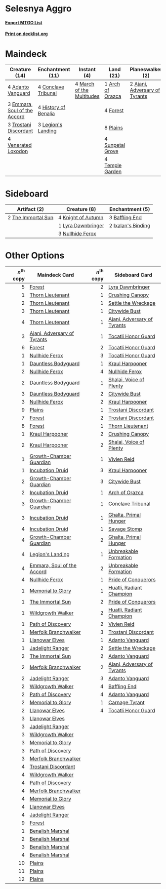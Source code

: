 # Selesnya Aggro

#### [Export MTGO List](../collection/Selesnya%20Aggro/Selesnya%20Aggro.txt)
#### [Print on decklist.org](http://decklist.org/?deckmain=4%09Adanto%20Vanguard%0A2%09Ajani,%20Adversary%20of%20Tyrants%0A1%09Arch%20of%20Orazca%0A4%09Conclave%20Tribunal%0A3%09Emmara,%20Soul%20of%20the%20Accord%0A4%09Flower%20/%20Flourish%0A4%09Forest%0A4%09History%20of%20Benalia%0A3%09Legion's%20Landing%0A4%09March%20of%20the%20Multitudes%0A8%09Plains%0A4%09Saproling%20Migration%0A4%09Sunpetal%20Grove%0A4%09Temple%20Garden%0A3%09Trostani%20Discordant%0A4%09Venerated%20Loxodon&deckside=3%09Baffling%20End%0A2%09Ixalan's%20Binding%0A4%09Knight%20of%20Autumn%0A1%09Lyra%20Dawnbringer%0A3%09Nullhide%20Ferox%0A2%09The%20Immortal%20Sun)
# Maindeck

|                                             Creature (14)                                             |                                       Enchantment (11)                                        |                                            Instant (4)                                             |                                         Land (21)                                         |                                            Planeswalker (2)                                            |                                          Sorcery (4)                                           |    Unknown (4)    |
|-------------------------------------------------------------------------------------------------------|-----------------------------------------------------------------------------------------------|----------------------------------------------------------------------------------------------------|-------------------------------------------------------------------------------------------|--------------------------------------------------------------------------------------------------------|------------------------------------------------------------------------------------------------|-------------------|
|4 [Adanto Vanguard](http://gatherer.wizards.com/Pages/Card/Details.aspx?multiverseid=435152)           |4 [Conclave Tribunal](http://gatherer.wizards.com/Pages/Card/Details.aspx?multiverseid=452756) |4 [March of the Multitudes](http://gatherer.wizards.com/Pages/Card/Details.aspx?multiverseid=452938)|1 [Arch of Orazca](http://gatherer.wizards.com/Pages/Card/Details.aspx?multiverseid=439849)|2 [Ajani, Adversary of Tyrants](http://gatherer.wizards.com/Pages/Card/Details.aspx?multiverseid=447139)|4 [Saproling Migration](http://gatherer.wizards.com/Pages/Card/Details.aspx?multiverseid=443066)|4 Flower / Flourish|
|3 [Emmara, Soul of the Accord](http://gatherer.wizards.com/Pages/Card/Details.aspx?multiverseid=452918)|4 [History of Benalia](http://gatherer.wizards.com/Pages/Card/Details.aspx?multiverseid=442909)|                                                                                                    |4 [Forest](http://gatherer.wizards.com/Pages/Card/Details.aspx?multiverseid=129559)        |                                                                                                        |                                                                                                |                   |
|3 [Trostani Discordant](http://gatherer.wizards.com/Pages/Card/Details.aspx?multiverseid=452958)       |3 [Legion's Landing](http://gatherer.wizards.com/Pages/Card/Details.aspx?multiverseid=435173)  |                                                                                                    |8 [Plains](http://gatherer.wizards.com/Pages/Card/Details.aspx?multiverseid=129680)        |                                                                                                        |                                                                                                |                   |
|4 [Venerated Loxodon](http://gatherer.wizards.com/Pages/Card/Details.aspx?multiverseid=452780)         |                                                                                               |                                                                                                    |4 [Sunpetal Grove](http://gatherer.wizards.com/Pages/Card/Details.aspx?multiverseid=420946)|                                                                                                        |                                                                                                |                   |
|                                                                                                       |                                                                                               |                                                                                                    |4 [Temple Garden](http://gatherer.wizards.com/Pages/Card/Details.aspx?multiverseid=405112) |                                                                                                        |                                                                                                |                   |


# Sideboard

|                                        Artifact (2)                                         |                                        Creature (8)                                         |                                       Enchantment (5)                                       |
|---------------------------------------------------------------------------------------------|---------------------------------------------------------------------------------------------|---------------------------------------------------------------------------------------------|
|2 [The Immortal Sun](http://gatherer.wizards.com/Pages/Card/Details.aspx?multiverseid=439844)|4 [Knight of Autumn](http://gatherer.wizards.com/Pages/Card/Details.aspx?multiverseid=452933)|3 [Baffling End](http://gatherer.wizards.com/Pages/Card/Details.aspx?multiverseid=439658)    |
|                                                                                             |1 [Lyra Dawnbringer](http://gatherer.wizards.com/Pages/Card/Details.aspx?multiverseid=442914)|2 [Ixalan's Binding](http://gatherer.wizards.com/Pages/Card/Details.aspx?multiverseid=435168)|
|                                                                                             |3 [Nullhide Ferox](http://gatherer.wizards.com/Pages/Card/Details.aspx?multiverseid=452888)  |                                                                                             |


# Other Options

|*n*<sup>th</sup> copy|                                            Maindeck Card                                             |*n*<sup>th</sup> copy|                                            Sideboard Card                                            |
|--------------------:|------------------------------------------------------------------------------------------------------|--------------------:|------------------------------------------------------------------------------------------------------|
|                    5|[Forest](http://gatherer.wizards.com/Pages/Card/Details.aspx?multiverseid=129559)                     |                    2|[Lyra Dawnbringer](http://gatherer.wizards.com/Pages/Card/Details.aspx?multiverseid=442914)           |
|                    1|[Thorn Lieutenant](http://gatherer.wizards.com/Pages/Card/Details.aspx?multiverseid=447339)           |                    1|[Crushing Canopy](http://gatherer.wizards.com/Pages/Card/Details.aspx?multiverseid=452876)            |
|                    2|[Thorn Lieutenant](http://gatherer.wizards.com/Pages/Card/Details.aspx?multiverseid=447339)           |                    1|[Settle the Wreckage](http://gatherer.wizards.com/Pages/Card/Details.aspx?multiverseid=435186)        |
|                    3|[Thorn Lieutenant](http://gatherer.wizards.com/Pages/Card/Details.aspx?multiverseid=447339)           |                    1|[Citywide Bust](http://gatherer.wizards.com/Pages/Card/Details.aspx?multiverseid=452754)              |
|                    4|[Thorn Lieutenant](http://gatherer.wizards.com/Pages/Card/Details.aspx?multiverseid=447339)           |                    1|[Ajani, Adversary of Tyrants](http://gatherer.wizards.com/Pages/Card/Details.aspx?multiverseid=447139)|
|                    3|[Ajani, Adversary of Tyrants](http://gatherer.wizards.com/Pages/Card/Details.aspx?multiverseid=447139)|                    1|[Tocatli Honor Guard](http://gatherer.wizards.com/Pages/Card/Details.aspx?multiverseid=435194)        |
|                    6|[Forest](http://gatherer.wizards.com/Pages/Card/Details.aspx?multiverseid=129559)                     |                    2|[Tocatli Honor Guard](http://gatherer.wizards.com/Pages/Card/Details.aspx?multiverseid=435194)        |
|                    1|[Nullhide Ferox](http://gatherer.wizards.com/Pages/Card/Details.aspx?multiverseid=452888)             |                    3|[Tocatli Honor Guard](http://gatherer.wizards.com/Pages/Card/Details.aspx?multiverseid=435194)        |
|                    1|[Dauntless Bodyguard](http://gatherer.wizards.com/Pages/Card/Details.aspx?multiverseid=442902)        |                    1|[Kraul Harpooner](http://gatherer.wizards.com/Pages/Card/Details.aspx?multiverseid=452886)            |
|                    2|[Nullhide Ferox](http://gatherer.wizards.com/Pages/Card/Details.aspx?multiverseid=452888)             |                    4|[Nullhide Ferox](http://gatherer.wizards.com/Pages/Card/Details.aspx?multiverseid=452888)             |
|                    2|[Dauntless Bodyguard](http://gatherer.wizards.com/Pages/Card/Details.aspx?multiverseid=442902)        |                    1|[Shalai, Voice of Plenty](http://gatherer.wizards.com/Pages/Card/Details.aspx?multiverseid=442923)    |
|                    3|[Dauntless Bodyguard](http://gatherer.wizards.com/Pages/Card/Details.aspx?multiverseid=442902)        |                    2|[Citywide Bust](http://gatherer.wizards.com/Pages/Card/Details.aspx?multiverseid=452754)              |
|                    3|[Nullhide Ferox](http://gatherer.wizards.com/Pages/Card/Details.aspx?multiverseid=452888)             |                    2|[Kraul Harpooner](http://gatherer.wizards.com/Pages/Card/Details.aspx?multiverseid=452886)            |
|                    9|[Plains](http://gatherer.wizards.com/Pages/Card/Details.aspx?multiverseid=129680)                     |                    1|[Trostani Discordant](http://gatherer.wizards.com/Pages/Card/Details.aspx?multiverseid=452958)        |
|                    7|[Forest](http://gatherer.wizards.com/Pages/Card/Details.aspx?multiverseid=129559)                     |                    2|[Trostani Discordant](http://gatherer.wizards.com/Pages/Card/Details.aspx?multiverseid=452958)        |
|                    8|[Forest](http://gatherer.wizards.com/Pages/Card/Details.aspx?multiverseid=129559)                     |                    1|[Thorn Lieutenant](http://gatherer.wizards.com/Pages/Card/Details.aspx?multiverseid=447339)           |
|                    1|[Kraul Harpooner](http://gatherer.wizards.com/Pages/Card/Details.aspx?multiverseid=452886)            |                    2|[Crushing Canopy](http://gatherer.wizards.com/Pages/Card/Details.aspx?multiverseid=452876)            |
|                    2|[Kraul Harpooner](http://gatherer.wizards.com/Pages/Card/Details.aspx?multiverseid=452886)            |                    2|[Shalai, Voice of Plenty](http://gatherer.wizards.com/Pages/Card/Details.aspx?multiverseid=442923)    |
|                    1|[Growth-Chamber Guardian](http://gatherer.wizards.com/Pages/Card/Details.aspx?multiverseid=457272)    |                    1|[Vivien Reid](http://gatherer.wizards.com/Pages/Card/Details.aspx?multiverseid=447344)                |
|                    1|[Incubation Druid](http://gatherer.wizards.com/Pages/Card/Details.aspx?multiverseid=457275)           |                    3|[Kraul Harpooner](http://gatherer.wizards.com/Pages/Card/Details.aspx?multiverseid=452886)            |
|                    2|[Growth-Chamber Guardian](http://gatherer.wizards.com/Pages/Card/Details.aspx?multiverseid=457272)    |                    3|[Citywide Bust](http://gatherer.wizards.com/Pages/Card/Details.aspx?multiverseid=452754)              |
|                    2|[Incubation Druid](http://gatherer.wizards.com/Pages/Card/Details.aspx?multiverseid=457275)           |                    1|[Arch of Orazca](http://gatherer.wizards.com/Pages/Card/Details.aspx?multiverseid=439849)             |
|                    3|[Growth-Chamber Guardian](http://gatherer.wizards.com/Pages/Card/Details.aspx?multiverseid=457272)    |                    1|[Conclave Tribunal](http://gatherer.wizards.com/Pages/Card/Details.aspx?multiverseid=452756)          |
|                    3|[Incubation Druid](http://gatherer.wizards.com/Pages/Card/Details.aspx?multiverseid=457275)           |                    1|[Ghalta, Primal Hunger](http://gatherer.wizards.com/Pages/Card/Details.aspx?multiverseid=456564)      |
|                    4|[Incubation Druid](http://gatherer.wizards.com/Pages/Card/Details.aspx?multiverseid=457275)           |                    1|[Savage Stomp](http://gatherer.wizards.com/Pages/Card/Details.aspx?multiverseid=435361)               |
|                    4|[Growth-Chamber Guardian](http://gatherer.wizards.com/Pages/Card/Details.aspx?multiverseid=457272)    |                    2|[Ghalta, Primal Hunger](http://gatherer.wizards.com/Pages/Card/Details.aspx?multiverseid=456564)      |
|                    4|[Legion's Landing](http://gatherer.wizards.com/Pages/Card/Details.aspx?multiverseid=435173)           |                    1|[Unbreakable Formation](http://gatherer.wizards.com/Pages/Card/Details.aspx?multiverseid=457173)      |
|                    4|[Emmara, Soul of the Accord](http://gatherer.wizards.com/Pages/Card/Details.aspx?multiverseid=452918) |                    2|[Unbreakable Formation](http://gatherer.wizards.com/Pages/Card/Details.aspx?multiverseid=457173)      |
|                    4|[Nullhide Ferox](http://gatherer.wizards.com/Pages/Card/Details.aspx?multiverseid=452888)             |                    1|[Pride of Conquerors](http://gatherer.wizards.com/Pages/Card/Details.aspx?multiverseid=439674)        |
|                    1|[Memorial to Glory](http://gatherer.wizards.com/Pages/Card/Details.aspx?multiverseid=443132)          |                    1|[Huatli, Radiant Champion](http://gatherer.wizards.com/Pages/Card/Details.aspx?multiverseid=439817)   |
|                    1|[The Immortal Sun](http://gatherer.wizards.com/Pages/Card/Details.aspx?multiverseid=439844)           |                    2|[Pride of Conquerors](http://gatherer.wizards.com/Pages/Card/Details.aspx?multiverseid=439674)        |
|                    1|[Wildgrowth Walker](http://gatherer.wizards.com/Pages/Card/Details.aspx?multiverseid=435372)          |                    2|[Huatli, Radiant Champion](http://gatherer.wizards.com/Pages/Card/Details.aspx?multiverseid=439817)   |
|                    1|[Path of Discovery](http://gatherer.wizards.com/Pages/Card/Details.aspx?multiverseid=439799)          |                    2|[Vivien Reid](http://gatherer.wizards.com/Pages/Card/Details.aspx?multiverseid=447344)                |
|                    1|[Merfolk Branchwalker](http://gatherer.wizards.com/Pages/Card/Details.aspx?multiverseid=435353)       |                    3|[Trostani Discordant](http://gatherer.wizards.com/Pages/Card/Details.aspx?multiverseid=452958)        |
|                    1|[Llanowar Elves](http://gatherer.wizards.com/Pages/Card/Details.aspx?multiverseid=129626)             |                    1|[Adanto Vanguard](http://gatherer.wizards.com/Pages/Card/Details.aspx?multiverseid=435152)            |
|                    1|[Jadelight Ranger](http://gatherer.wizards.com/Pages/Card/Details.aspx?multiverseid=439793)           |                    2|[Settle the Wreckage](http://gatherer.wizards.com/Pages/Card/Details.aspx?multiverseid=435186)        |
|                    2|[The Immortal Sun](http://gatherer.wizards.com/Pages/Card/Details.aspx?multiverseid=439844)           |                    2|[Adanto Vanguard](http://gatherer.wizards.com/Pages/Card/Details.aspx?multiverseid=435152)            |
|                    2|[Merfolk Branchwalker](http://gatherer.wizards.com/Pages/Card/Details.aspx?multiverseid=435353)       |                    2|[Ajani, Adversary of Tyrants](http://gatherer.wizards.com/Pages/Card/Details.aspx?multiverseid=447139)|
|                    2|[Jadelight Ranger](http://gatherer.wizards.com/Pages/Card/Details.aspx?multiverseid=439793)           |                    3|[Adanto Vanguard](http://gatherer.wizards.com/Pages/Card/Details.aspx?multiverseid=435152)            |
|                    2|[Wildgrowth Walker](http://gatherer.wizards.com/Pages/Card/Details.aspx?multiverseid=435372)          |                    4|[Baffling End](http://gatherer.wizards.com/Pages/Card/Details.aspx?multiverseid=439658)               |
|                    2|[Path of Discovery](http://gatherer.wizards.com/Pages/Card/Details.aspx?multiverseid=439799)          |                    4|[Adanto Vanguard](http://gatherer.wizards.com/Pages/Card/Details.aspx?multiverseid=435152)            |
|                    2|[Memorial to Glory](http://gatherer.wizards.com/Pages/Card/Details.aspx?multiverseid=443132)          |                    1|[Carnage Tyrant](http://gatherer.wizards.com/Pages/Card/Details.aspx?multiverseid=435334)             |
|                    2|[Llanowar Elves](http://gatherer.wizards.com/Pages/Card/Details.aspx?multiverseid=129626)             |                    4|[Tocatli Honor Guard](http://gatherer.wizards.com/Pages/Card/Details.aspx?multiverseid=435194)        |
|                    3|[Llanowar Elves](http://gatherer.wizards.com/Pages/Card/Details.aspx?multiverseid=129626)             |                     |                                                                                                      |
|                    3|[Jadelight Ranger](http://gatherer.wizards.com/Pages/Card/Details.aspx?multiverseid=439793)           |                     |                                                                                                      |
|                    3|[Wildgrowth Walker](http://gatherer.wizards.com/Pages/Card/Details.aspx?multiverseid=435372)          |                     |                                                                                                      |
|                    3|[Memorial to Glory](http://gatherer.wizards.com/Pages/Card/Details.aspx?multiverseid=443132)          |                     |                                                                                                      |
|                    3|[Path of Discovery](http://gatherer.wizards.com/Pages/Card/Details.aspx?multiverseid=439799)          |                     |                                                                                                      |
|                    3|[Merfolk Branchwalker](http://gatherer.wizards.com/Pages/Card/Details.aspx?multiverseid=435353)       |                     |                                                                                                      |
|                    4|[Trostani Discordant](http://gatherer.wizards.com/Pages/Card/Details.aspx?multiverseid=452958)        |                     |                                                                                                      |
|                    4|[Wildgrowth Walker](http://gatherer.wizards.com/Pages/Card/Details.aspx?multiverseid=435372)          |                     |                                                                                                      |
|                    4|[Path of Discovery](http://gatherer.wizards.com/Pages/Card/Details.aspx?multiverseid=439799)          |                     |                                                                                                      |
|                    4|[Merfolk Branchwalker](http://gatherer.wizards.com/Pages/Card/Details.aspx?multiverseid=435353)       |                     |                                                                                                      |
|                    4|[Memorial to Glory](http://gatherer.wizards.com/Pages/Card/Details.aspx?multiverseid=443132)          |                     |                                                                                                      |
|                    4|[Llanowar Elves](http://gatherer.wizards.com/Pages/Card/Details.aspx?multiverseid=129626)             |                     |                                                                                                      |
|                    4|[Jadelight Ranger](http://gatherer.wizards.com/Pages/Card/Details.aspx?multiverseid=439793)           |                     |                                                                                                      |
|                    9|[Forest](http://gatherer.wizards.com/Pages/Card/Details.aspx?multiverseid=129559)                     |                     |                                                                                                      |
|                    1|[Benalish Marshal](http://gatherer.wizards.com/Pages/Card/Details.aspx?multiverseid=442894)           |                     |                                                                                                      |
|                    2|[Benalish Marshal](http://gatherer.wizards.com/Pages/Card/Details.aspx?multiverseid=442894)           |                     |                                                                                                      |
|                    3|[Benalish Marshal](http://gatherer.wizards.com/Pages/Card/Details.aspx?multiverseid=442894)           |                     |                                                                                                      |
|                    4|[Benalish Marshal](http://gatherer.wizards.com/Pages/Card/Details.aspx?multiverseid=442894)           |                     |                                                                                                      |
|                   10|[Plains](http://gatherer.wizards.com/Pages/Card/Details.aspx?multiverseid=129680)                     |                     |                                                                                                      |
|                   11|[Plains](http://gatherer.wizards.com/Pages/Card/Details.aspx?multiverseid=129680)                     |                     |                                                                                                      |
|                   12|[Plains](http://gatherer.wizards.com/Pages/Card/Details.aspx?multiverseid=129680)                     |                     |                                                                                                      |

